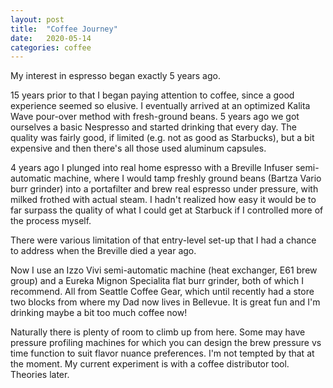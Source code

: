 ```yaml
---
layout: post
title:  "Coffee Journey"
date:   2020-05-14
categories: coffee
---
```

My interest in espresso began exactly 5 years ago. 

15 years prior to that I began paying attention to coffee, since a good experience seemed so elusive.  I eventually arrived at an optimized Kalita Wave pour-over method with fresh-ground beans.   5 years ago we got ourselves a basic Nespresso and started drinking that every day.   The quality was fairly good, if limited (e.g. not as good as Starbucks), but a bit expensive and then there's all those used aluminum capsules.

4 years ago I plunged into real home espresso with a Breville Infuser semi-automatic machine, where I would tamp freshly ground beans (Bartza Vario burr grinder) into a portafilter and brew real espresso under pressure, with milked frothed with actual steam.   I hadn't realized how easy it would be to far surpass the quality of what I could get at Starbuck if I controlled more of the process myself.

There were various limitation of that entry-level set-up that I had a chance to address when the Breville died a year ago.

Now I use an Izzo Vivi semi-automatic machine (heat exchanger, E61 brew group) and a Eureka Mignon Specialita flat burr grinder, both of which I recommend.  All from Seattle Coffee Gear, which until recently had a store two blocks from where my Dad now lives in Bellevue.  It is great fun and I'm drinking maybe a bit too much coffee now!  

Naturally there is plenty of room to climb up from here. Some may have pressure profiling machines for which you can design the brew pressure vs time function to suit flavor nuance preferences.  I'm not tempted by that at the moment. My current experiment is with a coffee distributor tool.  Theories later.


